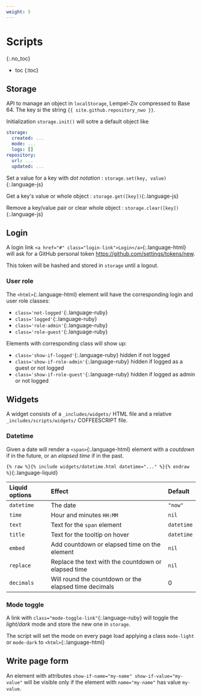 ```yaml
---
weight: 5
---
```


# Scripts
{:.no_toc}

* toc
{:toc}

## Storage

API to manage an object in `localStorage`, Lempel-Ziv compressed to Base 64. The key si the string `{{ site.github.repository_nwo }}`.

Initialization `storage.init()` will sotre a default object like

```yml
storage:
  created: ...
  mode: ...
  logs: []
repository:
  url: ...
  updated: ...
```

Set a value for a key with _dot notation_
: `storage.set(key, value)`{:.language-js}

Get a key's value or whole object
: `storage.get([key])`{:.language-js}

Remove a key/value pair or clear whole object
: `storage.clear([key])`{:.language-js}

## Login

A login link `<a href="#" class="login-link">Login</a>`{:.language-html} will ask for a GitHub personal token <https://github.com/settings/tokens/new>.

This token will be hashed and stored in `storage` until a logout.

### User role

The `<html>`{:.language-html} element will have the corresponding login and user role classes:
- `class='not-logged'`{:.language-ruby}
- `class='logged'`{:.language-ruby}
- `class='role-admin'`{:.language-ruby}
- `class='role-guest'`{:.language-ruby}

Elements with corresponding class will show up:
- `class='show-if-logged'`{:.language-ruby} hidden if not logged
- `class='show-if-role-admin'`{:.language-ruby} hidden if logged as a guest or not logged
- `class='show-if-role-guest'`{:.language-ruby} hidden if logged as admin or not logged

## Widgets

A widget consists of a `_includes/widgets/` HTML file and a relative `_includes/scripts/widgets/` COFFEESCRIPT file.

### Datetime

Given a date will render a `<span>`{:.language-html} element with a _coutdown_ if in the future, or an _elapsed time_ if in the past.

`{% raw %}{% include widgets/datetime.html datetime="..." %}{% endraw %}`{:.language-liquid}

|Liquid options|Effect|Default
|:--|:--|:--
|`datetime`|The date|`"now"`
|`time`|Hour and minutes `HH:MM`|`nil`
|`text`|Text for the `span` element|`datetime`
|`title`|Text for the tooltip on hover|`datetime`
|`embed`|Add countdown or elapsed time on the element|`nil`
|`replace`|Replace the text with the countdown or elapsed time|`nil`
|`decimals`|Will round the countdown or the elapsed time decimals|0

### Mode toggle

A link with `class="mode-toggle-link"`{:.language-ruby} will toggle the _light/dark_ mode and store the new one in `storage`.

The script will set the mode on every page load applying a class `mode-light` or `mode-dark` to `<html>`{:.language-html}

## Write page form

An element with attributes `show-if-name="my-name" show-if-value="my-value"` will be visible only if the element with `name="my-name"` has value `my-value`.